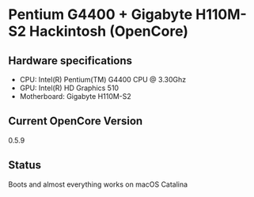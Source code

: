 # Pentium G4400 + Gigabyte H110M-S2 Hackintosh (OpenCore)

## Hardware specifications
- CPU: Intel(R) Pentium(TM) G4400 CPU @ 3.30Ghz
- GPU: Intel(R) HD Graphics 510
- Motherboard: Gigabyte H110M-S2

## Current OpenCore Version
0.5.9

## Status
Boots and almost everything works on macOS Catalina
